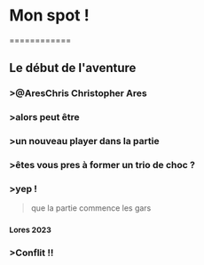 # Mon spot !
============
## Le début de l'aventure

### >@AresChris Christopher Ares
### >alors peut être 
### >un nouveau player dans la partie 
### >êtes vous pres à former un trio de choc ?
### >yep !
>que la partie commence les gars 
###                  <sub>Lores 2023</sub>

### >Conflit !!
